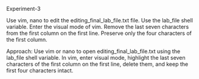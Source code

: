 Experiment-3 

Use vim, nano to edit the editing_final_lab_file.txt file. Use the lab_file shell variable. Enter the visual mode of vim. Remove the last seven characters from the first column on the first line. Preserve only the four characters of the first column.

Approach: Use vim or nano to open editing_final_lab_file.txt using the lab_file shell variable. In vim, enter visual mode, highlight the last seven characters of the first column on the first line, delete them, and keep the first four characters intact.
